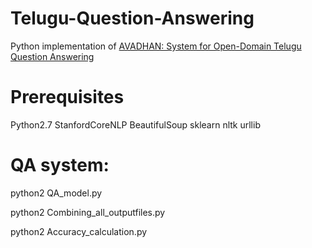 # Telugu-Question-Answering
Python implementation of [AVADHAN: System for Open-Domain Telugu Question Answering](https://dl.acm.org/doi/pdf/10.1145/3371158.3371193)



# Prerequisites
Python2.7
StanfordCoreNLP
BeautifulSoup
sklearn
nltk
urllib


# QA system:

python2 QA_model.py

python2 Combining_all_outputfiles.py

python2 Accuracy_calculation.py

